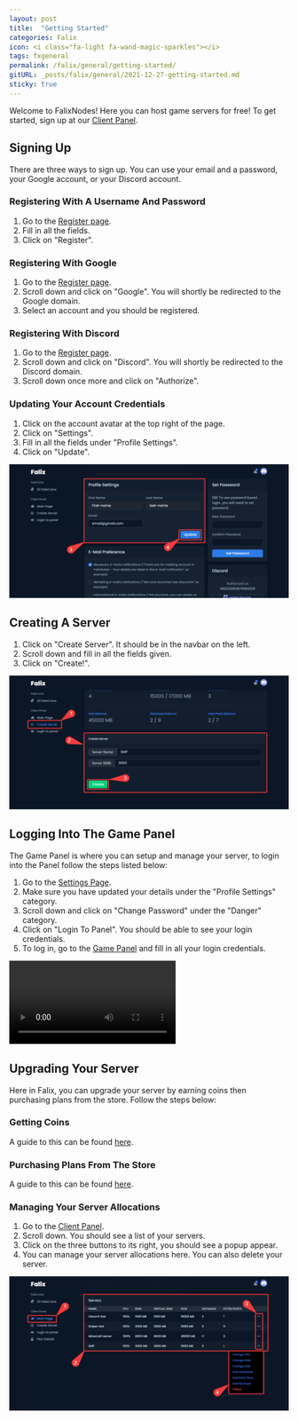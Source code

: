 ```yaml
---
layout: post
title:  "Getting Started"
categories: Falix
icon: <i class="fa-light fa-wand-magic-sparkles"></i>
tags: fxgeneral
permalink: /falix/general/getting-started/
gitURL: _posts/falix/general/2021-12-27-getting-started.md
sticky: true
---
```


Welcome to FalixNodes! Here you can host game servers for free! To get started, sign up at our [Client Panel](https://client.falixnodes.net/auth/register).

## Signing Up
There are three ways to sign up. You can use your email and a password, your Google account, or your Discord account.

### Registering With A Username And Password

1. Go to the [Register page](https://client.falixnodes.net/auth/register).
2. Fill in all the fields.
3. Click on "Register".

### Registering With Google

1. Go to the [Register page](https://client.falixnodes.net/auth/register).
2. Scroll down and click on "Google". You will shortly be redirected to the Google domain.
3. Select an account and you should be registered.

### Registering With Discord

1. Go to the [Register page](https://client.falixnodes.net/auth/register).
2. Scroll down and click on "Discord". You will shortly be redirected to the Discord domain.
3. Scroll down once more and click on "Authorize".

### Updating Your Account Credentials

1. Click on the account avatar at the top right of the page.
2. Click on "Settings".
3. Fill in all the fields under "Profile Settings".
4. Click on "Update".

![image](../../../assets/images/posts/falix/getting-started/updating-account-credentials.png)

## Creating A Server

1. Click on "Create Server". It should be in the navbar on the left.
2. Scroll down and fill in all the fields given.
3. Click on "Create!".

![image](../../../assets/images/posts/falix/getting-started/creating-server.png)

## Logging Into The Game Panel
The Game Panel is where you can setup and manage your server, to login into the Panel follow the steps listed below:

1. Go to the [Settings Page](https://client.falixnodes.net/profile/settings).
2. Make sure you have updated your details under the "Profile Settings" category.
3. Scroll down and click on "Change Password" under the "Danger" category.
4. Click on "Login To Panel". You should be able to see your login credentials.
5. To log in, go to the [Game Panel](https://panel.falixnodes.net) and fill in all your login credentials.

<video controls preload="auto"><source
 src="../../../assets/videos/getting-started/reset-panel-password.webm" type="video/webm"
 /></video>

## Upgrading Your Server

Here in Falix, you can upgrade your server by earning coins then purchasing plans from the store. Follow the steps below:

### Getting Coins

A guide to this can be found [here](https://help.falixnodes.net/falix/general/getting-coins/).

### Purchasing Plans From The Store

A guide to this can be found [here](https://help.falixnodes.net/falix/general/buying-items-from-the-store/).

### Managing Your Server Allocations

1. Go to the [Client Panel](https://client.falixnodes.net).
2. Scroll down. You should see a list of your servers.
3. Click on the three buttons to its right, you should see a popup appear.
4. You can manage your server allocations here. You can also delete your server.

![image](../../../assets/images/posts/falix/getting-started/managing-allocations.png)